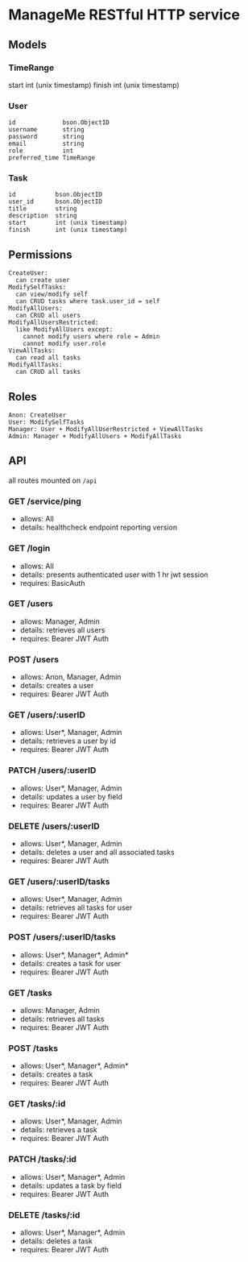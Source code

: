 # ManageMe RESTful HTTP service

## Models

### TimeRange
start    int (unix timestamp)
finish   int (unix timestamp)

### User
```
id             bson.ObjectID
username       string
password       string
email          string
role           int
preferred_time TimeRange
```

### Task
```
id           bson.ObjectID
user_id      bson.ObjectID
title        string
description  string
start        int (unix timestamp)
finish       int (unix timestamp)
```

## Permissions
```
CreateUser:
  can create user
ModifySelfTasks:
  can view/modify self
  can CRUD tasks where task.user_id = self
ModifyAllUsers: 
  can CRUD all users
ModifyAllUsersRestricted:
  like ModifyAllUsers except:
    cannot modify users where role = Admin
    cannot modify user.role
ViewAllTasks:
  can read all tasks
ModifyAllTasks: 
  can CRUD all tasks
```

## Roles
```
Anon: CreateUser
User: ModifySelfTasks
Manager: User + ModifyAllUserRestricted + ViewAllTasks
Admin: Manager + ModifyAllUsers + ModifyAllTasks
```

## API
all routes mounted on `/api`

### GET /service/ping
- allows: All
- details: healthcheck endpoint reporting version

### GET /login
- allows: All
- details: presents authenticated user with 1 hr jwt session
- requires: BasicAuth

### GET /users
- allows: Manager, Admin
- details: retrieves all users
- requires: Bearer JWT Auth

### POST /users
- allows: Anon, Manager, Admin
- details: creates a user
- requires: Bearer JWT Auth

### GET /users/:userID
- allows: User*, Manager, Admin
- details: retrieves a user by id
- requires: Bearer JWT Auth

### PATCH /users/:userID
- allows: User*, Manager, Admin
- details: updates a user by field
- requires: Bearer JWT Auth

### DELETE /users/:userID
- allows: User*, Manager, Admin
- details: deletes a user and all associated tasks
- requires: Bearer JWT Auth

### GET /users/:userID/tasks
- allows: User*, Manager, Admin
- details: retrieves all tasks for user
- requires: Bearer JWT Auth

### POST /users/:userID/tasks
- allows: User*, Manager*, Admin*
- details: creates a task for user
- requires: Bearer JWT Auth

### GET /tasks
- allows: Manager, Admin
- details: retrieves all tasks
- requires: Bearer JWT Auth

### POST /tasks
- allows: User*, Manager*, Admin*
- details: creates a task
- requires: Bearer JWT Auth

### GET /tasks/:id
- allows: User*, Manager, Admin
- details: retrieves a task
- requires: Bearer JWT Auth

### PATCH /tasks/:id
- allows: User*, Manager*, Admin
- details: updates a task by field
- requires: Bearer JWT Auth

### DELETE /tasks/:id
- allows: User*, Manager*, Admin
- details: deletes a task
- requires: Bearer JWT Auth

[^*]: only allowed for resources owned by that role's user
